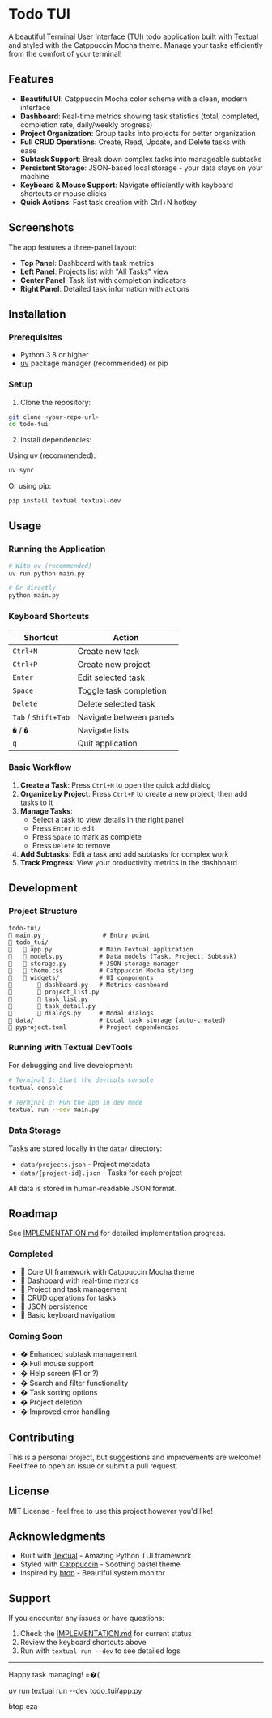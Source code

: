 # Todo TUI

A beautiful Terminal User Interface (TUI) todo application built with Textual and styled with the Catppuccin Mocha theme. Manage your tasks efficiently from the comfort of your terminal!

## Features

- **Beautiful UI**: Catppuccin Mocha color scheme with a clean, modern interface
- **Dashboard**: Real-time metrics showing task statistics (total, completed, completion rate, daily/weekly progress)
- **Project Organization**: Group tasks into projects for better organization
- **Full CRUD Operations**: Create, Read, Update, and Delete tasks with ease
- **Subtask Support**: Break down complex tasks into manageable subtasks
- **Persistent Storage**: JSON-based local storage - your data stays on your machine
- **Keyboard & Mouse Support**: Navigate efficiently with keyboard shortcuts or mouse clicks
- **Quick Actions**: Fast task creation with Ctrl+N hotkey

## Screenshots

The app features a three-panel layout:
- **Top Panel**: Dashboard with task metrics
- **Left Panel**: Projects list with "All Tasks" view
- **Center Panel**: Task list with completion indicators
- **Right Panel**: Detailed task information with actions

## Installation

### Prerequisites

- Python 3.8 or higher
- [uv](https://github.com/astral-sh/uv) package manager (recommended) or pip

### Setup

1. Clone the repository:
```bash
git clone <your-repo-url>
cd todo-tui
```

2. Install dependencies:

Using uv (recommended):
```bash
uv sync
```

Or using pip:
```bash
pip install textual textual-dev
```

## Usage

### Running the Application

```bash
# With uv (recommended)
uv run python main.py

# Or directly
python main.py
```

### Keyboard Shortcuts

| Shortcut | Action |
|----------|--------|
| `Ctrl+N` | Create new task |
| `Ctrl+P` | Create new project |
| `Enter` | Edit selected task |
| `Space` | Toggle task completion |
| `Delete` | Delete selected task |
| `Tab` / `Shift+Tab` | Navigate between panels |
| `�` / `�` | Navigate lists |
| `q` | Quit application |

### Basic Workflow

1. **Create a Task**: Press `Ctrl+N` to open the quick add dialog
2. **Organize by Project**: Press `Ctrl+P` to create a new project, then add tasks to it
3. **Manage Tasks**:
   - Select a task to view details in the right panel
   - Press `Enter` to edit
   - Press `Space` to mark as complete
   - Press `Delete` to remove
4. **Add Subtasks**: Edit a task and add subtasks for complex work
5. **Track Progress**: View your productivity metrics in the dashboard

## Development

### Project Structure

```
todo-tui/
   main.py                 # Entry point
   todo_tui/
      app.py             # Main Textual application
      models.py          # Data models (Task, Project, Subtask)
      storage.py         # JSON storage manager
      theme.css          # Catppuccin Mocha styling
      widgets/           # UI components
          dashboard.py   # Metrics dashboard
          project_list.py
          task_list.py
          task_detail.py
          dialogs.py     # Modal dialogs
   data/                  # Local task storage (auto-created)
   pyproject.toml         # Project dependencies
```

### Running with Textual DevTools

For debugging and live development:

```bash
# Terminal 1: Start the devtools console
textual console

# Terminal 2: Run the app in dev mode
textual run --dev main.py
```

### Data Storage

Tasks are stored locally in the `data/` directory:
- `data/projects.json` - Project metadata
- `data/{project-id}.json` - Tasks for each project

All data is stored in human-readable JSON format.

## Roadmap

See [IMPLEMENTATION.md](IMPLEMENTATION.md) for detailed implementation progress.

### Completed
-  Core UI framework with Catppuccin Mocha theme
-  Dashboard with real-time metrics
-  Project and task management
-  CRUD operations for tasks
-  JSON persistence
-  Basic keyboard navigation

### Coming Soon
- � Enhanced subtask management
- � Full mouse support
- � Help screen (F1 or ?)
- � Search and filter functionality
- � Task sorting options
- � Project deletion
- � Improved error handling

## Contributing

This is a personal project, but suggestions and improvements are welcome! Feel free to open an issue or submit a pull request.

## License

MIT License - feel free to use this project however you'd like!

## Acknowledgments

- Built with [Textual](https://textual.textualize.io/) - Amazing Python TUI framework
- Styled with [Catppuccin](https://github.com/catppuccin/catppuccin) - Soothing pastel theme
- Inspired by [btop](https://github.com/aristocratos/btop) - Beautiful system monitor

## Support

If you encounter any issues or have questions:
1. Check the [IMPLEMENTATION.md](IMPLEMENTATION.md) for current status
2. Review the keyboard shortcuts above
3. Run with `textual run --dev` to see detailed logs

---

Happy task managing! =�(
   

uv run textual run --dev todo_tui/app.py

btop
eza
